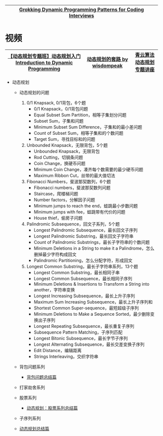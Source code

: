 

[Grokking Dynamic Programming Patterns for Coding Interviews](https://www.educative.io/courses/grokking-dynamic-programming-patterns-for-coding-interviews?aff=K7qB)|
---|

# 视频

[【动态规划专题班】动态规划入门 Introduction to Dynamic Programming](https://www.youtube.com/watch?v=j4eab7N3Hfs)|[动态规划的套路 by wisdompeak](https://www.youtube.com/watch?v=FLbqgyJ-70I)|[青云算法动态规划专题讲座](https://www.youtube.com/watch?v=eLQzAKMWY8U)|
---|---|---|



* 动态规划
  * 动态规划的问题
    1. 0/1 Knapsack, 0/1背包，6个题
       * 0/1 Knapsack，0/1背包问题
       * Equal Subset Sum Partition，相等子集划分问题
       * Subset Sum，子集和问题
       * Minimum Subset Sum Difference，子集和的最小差问题
       * Count of Subset Sum，相等子集和的个数问题
       * Target Sum，寻找目标和的问题
    2. Unbounded Knapsack，无限背包，5个题
       * Unbounded Knapsack，无限背包
       * Rod Cutting，切钢条问题
       * Coin Change，换硬币问题
       * Minimum Coin Change，凑齐每个数需要的最少硬币问题
       * Maximum Ribbon Cut，丝带的最大值切法
    3. Fibonacci Numbers，斐波那契数列，6个题
       * Fibonacci numbers，斐波那契数列问题
       * Staircase，爬楼梯问题
       * Number factors，分解因子问题
       * Minimum jumps to reach the end，蛙跳最小步数问题
       * Minimum jumps with fee，蛙跳带有代价的问题
       * House thief，偷房子问题
    4. Palindromic Subsequence，回文子系列，5个题
       * Longest Palindromic Subsequence，最长回文子序列
       * Longest Palindromic Substring，最长回文子字符串
       * Count of Palindromic Substrings，最长子字符串的个数问题
       * Minimum Deletions in a String to make it a Palindrome，怎么删掉最少字符构成回文
       * Palindromic Partitioning，怎么分配字符，形成回文
    5. Longest Common Substring，最长子字符串系列，13个题
       * Longest Common Substring，最长相同子串
       * Longest Common Subsequence，最长相同子序列
       * Minimum Deletions & Insertions to Transform a String into another，字符串变换
       * Longest Increasing Subsequence，最长上升子序列
       * Maximum Sum Increasing Subsequence，最长上升子序列和
       * Shortest Common Super-sequence，最短超级子序列
       * Minimum Deletions to Make a Sequence Sorted，最少删除变换出子序列
       * Longest Repeating Subsequence，最长重复子序列
       * Subsequence Pattern Matching，子序列匹配
       * Longest Bitonic Subsequence，最长字节子序列
       * Longest Alternating Subsequence，最长交差变换子序列
       * Edit Distance，编辑距离
       * Strings Interleaving，交织字符串
  
  * 背包问题系列
    *  [背包问题总结篇](https://mp.weixin.qq.com/s/ZOehl3U1mDiyOQjFG1wNJA)
  * 打家劫舍系列
  * 股票系列
    *  [动态规划：股票系列总结篇](https://mp.weixin.qq.com/s/sC5XyEtDQWkonKnbCvZhDw)
  * 子序列系列
  * [动态规划总结篇](https://mp.weixin.qq.com/s/ES1SXf54047496YnNdeirA)
